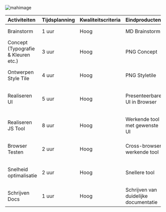 ![mahimage](http://placecage.com/200/200 "Cage!")

|Activiteiten|Tijdsplanning|Kwaliteitscriteria|Eindproducten|Kosten|Middelen|
| :--------- | :---------- | :--------------- |:----------- |:----------- |:----------- |
| Brainstorm | 1 uur | Hoog | MD Brainstorm | €0 | Schetsboek, Potlood |
| Concept (Typografie & Kleuren etc.)| 3 uur | Hoog | PNG Concept | €0 | Photoshop, Typekit, Symbolset |
| Ontwerpen Style Tile | 4 uur | Hoog | PNG Styletile | €0 | Photoshop, Typekit, Symbolset |
| Realiseren UI | 5 uur | Hoog | Presenteerbare UI in Browser | €0 | Typekit, Symbolset, Sublime Text, Grunt, Git |
| Realiseren JS Tool | 8 uur | Hoog | Werkende tool met gewenste UI | €0 | Typekit, Symbolset, Sublime Text, Grunt, Git |
| Browser Testen | 2 uur | Hoog | Cross-browser werkende tool | €0 | Transmit, VPS, Browserstack |
| Snelheid optimalisatie | 2 uur | Hoog | Snellere tool | €0 | Google Pagespeed insights, Webpagetest |
| Schrijven Docs | 1 uur | Hoog | Schrijven van duidelijke documentatie | €0 | Sublime Text |